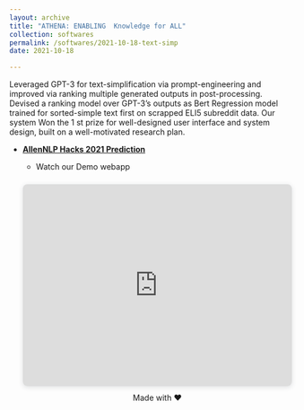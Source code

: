 ```yaml
---
layout: archive
title: "ATHENA: ENABLING  Knowledge for ALL"
collection: softwares
permalink: /softwares/2021-10-18-text-simp
date: 2021-10-18

---
```


Leveraged GPT-3 for text-simplification via prompt-engineering and improved via ranking multiple generated outputs in post-processing. Devised a ranking model over GPT-3’s outputs as Bert Regression model trained for sorted-simple text first on scrapped ELI5 subreddit data. Our system Won the 1 st prize for well-designed user interface and system design, built on a well-motivated research plan.

- [**AllenNLP Hacks 2021 Prediction**](https://allennlp-hackathon.apps.allenai.org/)

  - Watch our Demo webapp
  <div style="position: relative; width: 100%; height: 0; padding-top: 75.0000%;
 padding-bottom: 48px; box-shadow: 0 2px 8px 0 rgba(63,69,81,0.16); margin-top: 1.6em; margin-bottom: 0.9em; overflow: hidden;
 border-radius: 8px; will-change: transform;">
  <iframe loading="lazy" style="position: absolute; width: 100%; height: 100%; top: 0; left: 0; border: none; padding: 0;margin: 0;"
    src="https:&#x2F;&#x2F;www.canva.com&#x2F;design&#x2F;DAEqdSrfE44&#x2F;view?embed">
  </iframe>
  </div>
<a href="https:&#x2F;&#x2F;www.canva.com&#x2F;design&#x2F;DAEqdSrfE44&#x2F;view?utm_content=DAEqdSrfE44&amp;utm_campaign=designshare&amp;utm_medium=embeds&amp;utm_source=link" target="_blank" rel="noopener"></a>

<div align="center" > Made with ❤️ </div>
